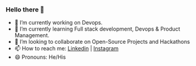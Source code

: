 ### Hello there 👋

- 🔭 I’m currently working on Devops.
- 🌱 I’m currently learning Full stack development, Devops & Product Management.
- 👯 I’m looking to collaborate on Open-Source Projects and Hackathons
- 📫 How to reach me: [Linkedin](https://www.linkedin.com/in/faraz-hussain/) | [Instagram](https://www.instagram.com/fzhussainn/)
- 😄 Pronouns: He/His

